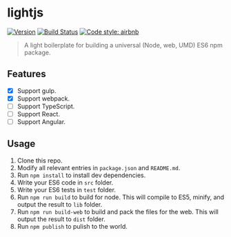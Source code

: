 # lightjs

[![Version](http://img.shields.io/npm/v/lightjs.svg)](https://www.npmjs.org/package/lightjs)
[![Build Status](https://travis-ci.org/Akagi201/lightjs.svg?branch=master)](https://travis-ci.org/Akagi201/lightjs)
[![Code style: airbnb](https://img.shields.io/badge/code%20style-airbnb-blue.svg?style=flat)](https://github.com/airbnb/javascript)

> A light boilerplate for building a universal (Node, web, UMD) ES6 npm package.

## Features
- [x] Support gulp.
- [x] Support webpack.
- [ ] Support TypeScript.
- [ ] Support React.
- [ ] Support Angular.

## Usage
1. Clone this repo.
2. Modify all relevant entries in `package.json` and `README.md`.
3. Run `npm install` to install dev dependencies.
4. Write your ES6 code in `src` folder.
5. Write your ES6 tests in `test` folder.
6. Run `npm run build` to build for node. This will compile to ES5, minify, and output the result to `lib` folder.
7. Run `npm run build-web` to build and pack the files for the web. This will output the result to `dist` folder.
8. Run `npm publish` to pulish to the world.